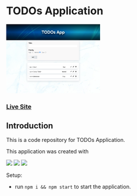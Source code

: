 # TODOs Application

<img src="./public/images/app.png" width="50%" />

### [Live Site](netlify.app)

## Introduction

This is a code repository for TODOs Application.

This application was created with

<a href="#" ><img src="https://img.icons8.com/color/48/000000/react-native.png" width="40px" /></a>
<a href="#" ><img src="https://img.icons8.com/color/48/000000/typescript.png" width="40px" /></a>
<a href="#" ><img src="https://img.icons8.com/color/48/000000/redux.png" width="40px" /></a>


Setup:
- run ```npm i && npm start```  to start the application.